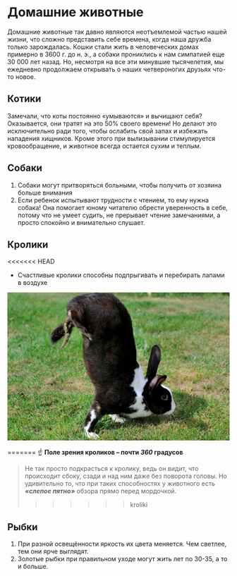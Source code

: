 # Домашние животные
Домашние животные так давно являются неотъемлемой частью нашей жизни, что сложно представить себе времена, когда наша дружба только зарождалась. Кошки стали жить в человеческих домах примерно в 3600 г. до н. э., а собаки прониклись к нам симпатией еще 30 000 лет назад. Но, несмотря на все эти минувшие тысячелетия, мы ежедневно продолжаем открывать о наших четвероногих друзьях что-то новое.
## Котики
Замечали, что коты постоянно «умываются» и вычищают себя? Оказывается, они тратят на это 50% своего времени! Но делают это исключительно ради того, чтобы ослабить свой запах и избежать нападения хищников. Кроме этого при вылизывании стимулируется кровообращение, и животное всегда остается сухим и теплым.
## Собаки
1. Собаки могут притворяться больными, чтобы получить от хозяина больше внимания
2. Если ребенок испытывают трудности с чтением, то ему нужна собака! Она помогает юному читателю обрести уверенность в себе, потому что не умеет судить, не прерывает чтение замечаниями, а просто спокойно и внимательно слушает.
## Кролики
<<<<<<< HEAD
* Счастливые кролики способны подпрыгивать и перебирать лапами в воздухе

![Кролики счастливее людей](krol.jpg)

=======
☝️ **Поле зрения кроликов – почти ***360*** градусов**

>Не так просто подкрасться к кролику, ведь он видит, что происходит сбоку, сзади и над ним даже без поворота головы. Но удивительно то, что при таких способностях у животного есть ***«слепое пятно»*** обзора прямо перед мордочкой.
>>>>>>> kroliki
## Рыбки
1. При разной освещённости яркость их цвета меняется. Чем светлее, тем они ярче выглядят.
2. Золотые рыбки при правильном уходе могут жить лет по 30-35, а то и больше.